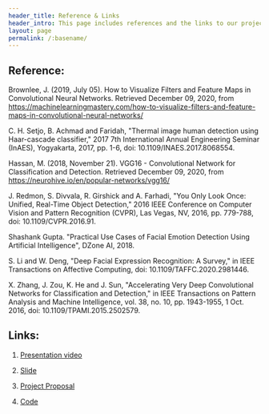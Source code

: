 ```yaml
---
header_title: Reference & Links
header_intro: This page includes references and the links to our project's material
layout: page
permalink: /:basename/
---
```

<!-- Your entries above cannot contain colons -->
<!-- The only colon should be after the variable name (e.g. city:) -->
<!-- The colon is used to separate the variable name from the variable content -->
<!-- The exception is the second colon in the permalink field (e.g. permalink: /:basename/) -->
<!-- BAD -->
<!-- address_line_one: SomeBank, ATTN: Chris Smith -->
<!-- GOOD -->
<!-- address_line_one: SomeBank, ATTN Chris Smith -->
## Reference:
Brownlee, J. (2019, July 05). How to Visualize Filters and Feature Maps in Convolutional Neural Networks. Retrieved December 09, 2020, from https://machinelearningmastery.com/how-to-visualize-filters-and-feature-maps-in-convolutional-neural-networks/

C. H. Setjo, B. Achmad and Faridah, "Thermal image human detection using Haar-cascade classifier," 2017 7th International Annual Engineering Seminar (InAES), Yogyakarta, 2017, pp. 1-6, doi: 10.1109/INAES.2017.8068554.

Hassan, M. (2018, November 21). VGG16 - Convolutional Network for Classification and Detection. Retrieved December 09, 2020, from https://neurohive.io/en/popular-networks/vgg16/

J. Redmon, S. Divvala, R. Girshick and A. Farhadi, "You Only Look Once: Unified, Real-Time Object Detection," 2016 IEEE Conference on Computer Vision and Pattern Recognition (CVPR), Las Vegas, NV, 2016, pp. 779-788, doi: 10.1109/CVPR.2016.91.

Shashank Gupta. "Practical Use Cases of Facial Emotion Detection Using Artificial Intelligence", DZone AI, 2018.

S. Li and W. Deng, "Deep Facial Expression Recognition: A Survey," in IEEE Transactions on Affective Computing, doi: 10.1109/TAFFC.2020.2981446.

X. Zhang, J. Zou, K. He and J. Sun, "Accelerating Very Deep Convolutional Networks for Classification and Detection," in IEEE Transactions on Pattern Analysis and Machine Intelligence, vol. 38, no. 10, pp. 1943-1955, 1 Oct. 2016, doi: 10.1109/TPAMI.2015.2502579.


## Links:

1. [Presentation video](https://drive.google.com/file/d/1It5W_U9FhxjvdFRcfHL4kpkT3KWDyX7G/view?usp=sharing)

2. [Slide](https://drive.google.com/file/d/1ZjU7c_10RGBX461V8qI8p1d7VoXI5lLD/view?usp=sharing)

3. [Project Proposal](https://drive.google.com/file/d/1a3wpZePSLtKuih9p7OXOqY_e7M4_CwU0/view?usp=sharing)

4. [Code](https://github.com/LynetteGao/Facial-Expression-Recognition)